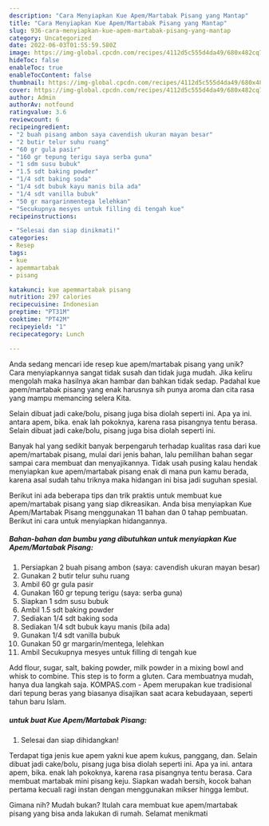 ```yaml
---
description: "Cara Menyiapkan Kue Apem/Martabak Pisang yang Mantap"
title: "Cara Menyiapkan Kue Apem/Martabak Pisang yang Mantap"
slug: 936-cara-menyiapkan-kue-apem-martabak-pisang-yang-mantap
category: Uncategorized
date: 2022-06-03T01:55:59.580Z
image: https://img-global.cpcdn.com/recipes/4112d5c555d4da49/680x482cq70/kue-apemmartabak-pisang-foto-resep-utama.jpg
hideToc: false
enableToc: true
enableTocContent: false
thumbnail: https://img-global.cpcdn.com/recipes/4112d5c555d4da49/680x482cq70/kue-apemmartabak-pisang-foto-resep-utama.jpg
cover: https://img-global.cpcdn.com/recipes/4112d5c555d4da49/680x482cq70/kue-apemmartabak-pisang-foto-resep-utama.jpg
author: Admin
authorAv: notfound
ratingvalue: 3.6
reviewcount: 6
recipeingredient:
- "2 buah pisang ambon saya cavendish ukuran mayan besar"
- "2 butir telur suhu ruang"
- "60 gr gula pasir"
- "160 gr tepung terigu saya serba guna"
- "1 sdm susu bubuk"
- "1.5 sdt baking powder"
- "1/4 sdt baking soda"
- "1/4 sdt bubuk kayu manis bila ada"
- "1/4 sdt vanilla bubuk"
- "50 gr margarinmentega lelehkan"
- "Secukupnya mesyes untuk filling di tengah kue"
recipeinstructions:

- "Selesai dan siap dinikmati!"
categories:
- Resep
tags:
- kue
- apemmartabak
- pisang

katakunci: kue apemmartabak pisang 
nutrition: 297 calories
recipecuisine: Indonesian
preptime: "PT31M"
cooktime: "PT42M"
recipeyield: "1"
recipecategory: Lunch

---
```





Anda sedang mencari ide resep kue apem/martabak pisang yang unik? Cara menyiapkannya sangat tidak susah dan tidak juga mudah. Jika keliru mengolah maka hasilnya akan hambar dan bahkan tidak sedap. Padahal kue apem/martabak pisang yang enak harusnya sih punya aroma dan cita rasa yang mampu memancing selera Kita.





Selain dibuat jadi cake/bolu, pisang juga bisa diolah seperti ini. Apa ya ini. antara apem, bika. enak lah pokoknya, karena rasa pisangnya tentu berasa. Selain dibuat jadi cake/bolu, pisang juga bisa diolah seperti ini.

Banyak hal yang sedikit banyak berpengaruh terhadap kualitas rasa dari kue apem/martabak pisang, mulai dari jenis bahan, lalu pemilihan bahan segar sampai cara membuat dan menyajikannya. Tidak usah pusing kalau hendak menyiapkan kue apem/martabak pisang enak di mana pun kamu berada, karena asal sudah tahu triknya maka hidangan ini bisa jadi suguhan spesial.






Berikut ini ada beberapa tips dan trik praktis untuk membuat kue apem/martabak pisang yang siap dikreasikan. Anda bisa menyiapkan Kue Apem/Martabak Pisang menggunakan 11 bahan dan 0 tahap pembuatan. Berikut ini cara untuk menyiapkan hidangannya.

<!--inarticleads1-->

##### Bahan-bahan dan bumbu yang dibutuhkan untuk menyiapkan Kue Apem/Martabak Pisang:

1. Persiapkan 2 buah pisang ambon (saya: cavendish ukuran mayan besar)
1. Gunakan 2 butir telur suhu ruang
1. Ambil 60 gr gula pasir
1. Gunakan 160 gr tepung terigu (saya: serba guna)
1. Siapkan 1 sdm susu bubuk
1. Ambil 1.5 sdt baking powder
1. Sediakan 1/4 sdt baking soda
1. Sediakan 1/4 sdt bubuk kayu manis (bila ada)
1. Gunakan 1/4 sdt vanilla bubuk
1. Gunakan 50 gr margarin/mentega, lelehkan
1. Ambil Secukupnya mesyes untuk filling di tengah kue


Add flour, sugar, salt, baking powder, milk powder in a mixing bowl and whisk to combine. This step is to form a gluten. Cara membuatnya mudah, hanya dua langkah saja. KOMPAS.com - Apem merupakan kue tradisional dari tepung beras yang biasanya disajikan saat acara kebudayaan, seperti tahun baru Islam. 

<!--inarticleads2-->

#####  untuk buat Kue Apem/Martabak Pisang:


1. Selesai dan siap dihidangkan!

Terdapat tiga jenis kue apem yakni kue apem kukus, panggang, dan. Selain dibuat jadi cake/bolu, pisang juga bisa diolah seperti ini. Apa ya ini. antara apem, bika. enak lah pokoknya, karena rasa pisangnya tentu berasa. Cara membuat martabak mini pisang keju. Siapkan wadah bersih, kocok bahan pertama kecuali ragi instan dengan menggunakan mikser hingga lembut. 

Gimana nih? Mudah bukan? Itulah cara membuat kue apem/martabak pisang yang bisa anda lakukan di rumah. Selamat menikmati

